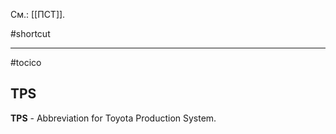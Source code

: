 См.: [[ПСТ]].

#shortcut




<hr/>

#tocico

## TPS

<b>TPS</b> - Abbreviation for Toyota Production System. 



